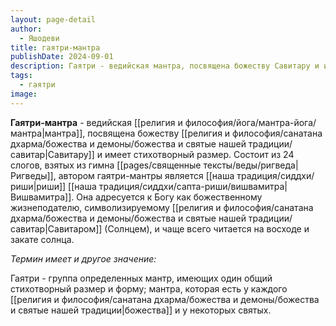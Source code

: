 ```yaml
---
layout: page-detail
author:
  - Яшодеви
title: гаятри-мантра
publishDate: 2024-09-01
description: Гаятри - ведийская мантра, посвящена божеству Савитару и имеет стихотворный размер. Состоит из 24 слогов, взятых из гимна Ригведы, автором гаятри-мантры является риши Вишвамитра. Она адресуется к Богу как божественному жизнеподателю, символизируемому Савитаром (Солнцем), и чаще всего читается на восходе и закате солнца.
tags:
  - гаятри
image:
---
```

**Гаятри-мантра** - ведийская [[религия и философия/йога/мантра-йога/мантра|мантра]], посвящена божеству [[религия и философия/санатана дхарма/божества и демоны/божества и святые нашей традиции/савитар|Савитару]] и имеет стихотворный размер. Состоит из 24 слогов, взятых из гимна [[pages/священные тексты/веды/ригведа|Ригведы]], автором гаятри-мантры является [[наша традиция/сиддхи/риши|риши]] [[наша традиция/сиддхи/сапта-риши/вишвамитра|Вишвамитра]]. Она адресуется к Богу как божественному жизнеподателю, символизируемому [[религия и философия/санатана дхарма/божества и демоны/божества и святые нашей традиции/савитар|Савитаром]] (Солнцем), и чаще всего читается на восходе и закате солнца.

*Термин имеет и другое значение:*

Гаятри -  группа определенных мантр, имеющих один общий стихотворный размер и форму; мантра, которая есть у каждого [[религия и философия/санатана дхарма/божества и демоны/божества и святые нашей традиции|божества]] и у некоторых святых.

